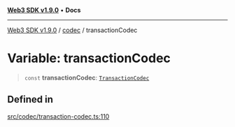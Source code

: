 [**Web3 SDK v1.9.0**](../../../README.md) • **Docs**

***

[Web3 SDK v1.9.0](../../../globals.md) / [codec](../README.md) / transactionCodec

# Variable: transactionCodec

> `const` **transactionCodec**: [`TransactionCodec`](../classes/TransactionCodec.md)

## Defined in

[src/codec/transaction-codec.ts:110](https://github.com/Mystic-Nayy/alephium-web3/blob/c1afd789a197ce5fe21f08c2965942090157c33d/packages/web3/src/codec/transaction-codec.ts#L110)

